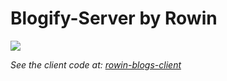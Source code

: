 # Blogify-Server by Rowin

<img src="https://miro.medium.com/max/700/1*pD7ShcZ7YHIMXe2mgiFzbg.png">

_See the client code at: [rowin-blogs-client](https://github.com/rowin1125/rowin-blogs-client)_
